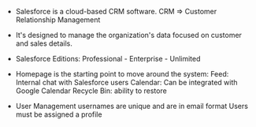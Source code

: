 - Salesforce is a cloud-based CRM software. CRM => Customer Relationship Management
- It's designed to manage the organization's data focused on customer and sales details.
- Salesforce Editions: Professional - Enterprise - Unlimited 
- Homepage is the starting point to move around the system:
 Feed: Internal chat with Salesforce users
 Calendar: Can be integrated with Google Calendar 
 Recycle Bin: ability to restore

- User Management
 usernames are unique and are in email format 
 Users must be assigned a profile 
